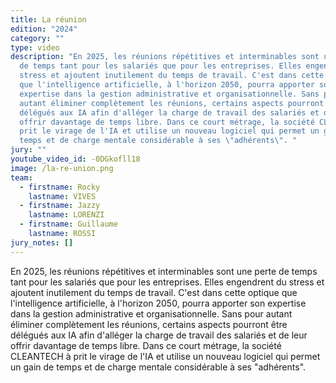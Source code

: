 ```yaml
---
title: La réunion
edition: "2024"
category: ""
type: video
description: "En 2025, les réunions répétitives et interminables sont une perte
  de temps tant pour les salariés que pour les entreprises. Elles engendrent du
  stress et ajoutent inutilement du temps de travail. C'est dans cette optique
  que l'intelligence artificielle, à l'horizon 2050, pourra apporter son
  expertise dans la gestion administrative et organisationnelle. Sans pour
  autant éliminer complètement les réunions, certains aspects pourront être
  délégués aux IA afin d'alléger la charge de travail des salariés et de leur
  offrir davantage de temps libre. Dans ce court métrage, la société CLEANTECH à
  prit le virage de l'IA et utilise un nouveau logiciel qui permet un gain de
  temps et de charge mentale considérable à ses \"adhérents\". "
jury: ""
youtube_video_id: -0DGkofll18
image: /la-re-union.png
team:
  - firstname: Rocky
    lastname: VIVES
  - firstname: Jazzy
    lastname: LORENZI
  - firstname: Guillaume
    lastname: ROSSI
jury_notes: []
---
```

En 2025, les réunions répétitives et interminables sont une perte de temps tant pour les salariés que pour les entreprises. Elles engendrent du stress et ajoutent inutilement du temps de travail. C'est dans cette optique que l'intelligence artificielle,<!--more--> à l'horizon 2050, pourra apporter son expertise dans la gestion administrative et organisationnelle. Sans pour autant éliminer complètement les réunions, certains aspects pourront être délégués aux IA afin d'alléger la charge de travail des salariés et de leur offrir davantage de temps libre. Dans ce court métrage, la société CLEANTECH à prit le virage de l'IA et utilise un nouveau logiciel qui permet un gain de temps et de charge mentale considérable à ses "adhérents".

